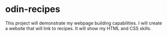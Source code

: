# odin-recipes
This project will demonstrate my webpage building capabilities. I will create a website that will link to recipes.
It will show my HTML and CSS skills.